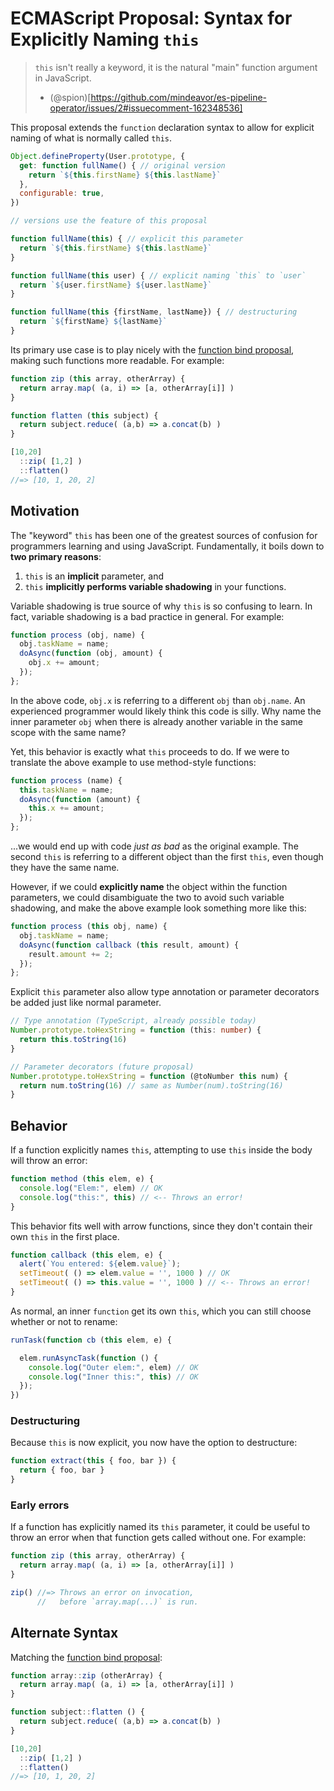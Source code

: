 # ECMAScript Proposal: Syntax for Explicitly Naming `this`

> `this` isn't really a keyword, it is the natural "main" function argument in JavaScript.
> - (@spion)[https://github.com/mindeavor/es-pipeline-operator/issues/2#issuecomment-162348536]

This proposal extends the `function` declaration syntax to allow for explicit naming of what is normally called `this`.

```js
Object.defineProperty(User.prototype, {
  get: function fullName() { // original version
    return `${this.firstName} ${this.lastName}`
  },
  configurable: true,
})

// versions use the feature of this proposal

function fullName(this) { // explicit this parameter
  return `${this.firstName} ${this.lastName}`
}

function fullName(this user) { // explicit naming `this` to `user`
  return `${user.firstName} ${user.lastName}`
}

function fullName(this {firstName, lastName}) { // destructuring
  return `${firstName} ${lastName}`
}
```

Its primary use case is to play nicely with the [function bind proposal](https://github.com/zenparsing/es-function-bind), making such functions more readable. For example:

```js
function zip (this array, otherArray) {
  return array.map( (a, i) => [a, otherArray[i]] )
}

function flatten (this subject) {
  return subject.reduce( (a,b) => a.concat(b) )
}

[10,20]
  ::zip( [1,2] )
  ::flatten()
//=> [10, 1, 20, 2]
```

## Motivation

The "keyword" `this` has been one of the greatest sources of confusion for programmers learning and using JavaScript. Fundamentally, it boils down to **two primary reasons**:

1. `this` is an **implicit** parameter, and
2. `this` **implicitly performs variable shadowing** in your functions.

Variable shadowing is true source of why `this` is so confusing to learn. In fact, variable shadowing is a bad practice in general. For example:

```js
function process (obj, name) {
  obj.taskName = name;
  doAsync(function (obj, amount) {
    obj.x += amount;
  });
};
```

In the above code, `obj.x` is referring to a different `obj` than `obj.name`. An experienced programmer would likely think this code is silly. Why name the inner parameter `obj` when there is already another variable in the same scope with the same name?

Yet, this behavior is exactly what `this` proceeds to do. If we were to translate the above example to use method-style functions:

```js
function process (name) {
  this.taskName = name;
  doAsync(function (amount) {
    this.x += amount;
  });
};
```

...we would end up with code *just as bad* as the original example. The second `this` is referring to a different object than the first `this`, even though they have the same name.

However, if we could **explicitly name** the object within the function parameters, we could disambiguate the two to avoid such variable shadowing, and make the above example look something more like this:

```js
function process (this obj, name) {
  obj.taskName = name;
  doAsync(function callback (this result, amount) {
    result.amount += 2;
  });
};
```

Explicit `this` parameter also allow type annotation or parameter decorators be added just like normal parameter.

```ts
// Type annotation (TypeScript, already possible today)
Number.prototype.toHexString = function (this: number) {
  return this.toString(16)
}
```

```ts
// Parameter decorators (future proposal)
Number.prototype.toHexString = function (@toNumber this num) {
  return num.toString(16) // same as Number(num).toString(16)
}
```

## Behavior

If a function explicitly names `this`, attempting to use `this` inside the body will throw an error:

```js
function method (this elem, e) {
  console.log("Elem:", elem) // OK
  console.log("this:", this) // <-- Throws an error!
}
```

This behavior fits well with arrow functions, since they don't contain their own `this` in the first place.

```js
function callback (this elem, e) {
  alert(`You entered: ${elem.value}`);
  setTimeout( () => elem.value = '', 1000 ) // OK
  setTimeout( () => this.value = '', 1000 ) // <-- Throws an error!
}
```

As normal, an inner `function` get its own `this`, which you can still choose whether or not to rename:

```js
runTask(function cb (this elem, e) {

  elem.runAsyncTask(function () {
    console.log("Outer elem:", elem) // OK
    console.log("Inner this:", this) // OK
  });
})
```

### Destructuring

Because `this` is now explicit, you now have the option to destructure:

```js
function extract(this { foo, bar }) {
  return { foo, bar }
}
```

### Early errors

If a function has explicitly named its `this` parameter, it could be useful to throw an error when that function gets called without one. For example:

```js
function zip (this array, otherArray) {
  return array.map( (a, i) => [a, otherArray[i]] )
}

zip() //=> Throws an error on invocation,
      //   before `array.map(...)` is run.
```

## Alternate Syntax

Matching the [function bind proposal](https://github.com/zenparsing/es-function-bind):

```js
function array::zip (otherArray) {
  return array.map( (a, i) => [a, otherArray[i]] )
}

function subject::flatten () {
  return subject.reduce( (a,b) => a.concat(b) )
}

[10,20]
  ::zip( [1,2] )
  ::flatten()
//=> [10, 1, 20, 2]
```
